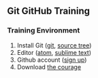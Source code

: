 ## Git GitHub Training


### Training Environment

1. Install Git ([git](https://git-scm.com/downloads), [source tree](https://www.sourcetreeapp.com))
2. Editor ([atom](https://atom.io/), [sublime text](https://www.sublimetext.com/3))
3. Github account ([sign up](https://github.com/join))
4. Download [the courage](https://www.dropbox.com/s/36ifeasvhhshqj8/you_can_do_git?dl=1&pv=1)
